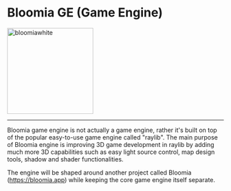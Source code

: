 # Bloomia GE (Game Engine)

<img width="200" height="200" alt="bloomiawhite" src="https://github.com/user-attachments/assets/f1e83f4c-51d4-49c9-adba-8f45a4e9ac57" />  

---

Bloomia game engine is not actually a game engine, rather it's built on top of the popular easy-to-use game engine called "raylib". The main purpose of Bloomia engine is improving 3D game development in raylib by adding much more 3D capabilities such as easy light source control, map design tools, shadow and shader functionalities.

The engine will be shaped around another project called Bloomia (https://bloomia.app) while keeping the core game engine itself separate. 
